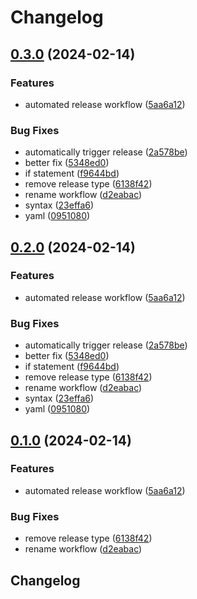 # Changelog

## [0.3.0](https://github.com/webdriverio/expense-action/compare/expense-action-v0.2.0...expense-action-v0.3.0) (2024-02-14)


### Features

* automated release workflow ([5aa6a12](https://github.com/webdriverio/expense-action/commit/5aa6a120183ac38465c50efa5e68e32f96224f82))


### Bug Fixes

* automatically trigger release ([2a578be](https://github.com/webdriverio/expense-action/commit/2a578be653114d097539f2aa977fb56074aa4f4f))
* better fix ([5348ed0](https://github.com/webdriverio/expense-action/commit/5348ed0daffdebe8244df997a53ce21cb83a5207))
* if statement ([f9644bd](https://github.com/webdriverio/expense-action/commit/f9644bdd66e833ca79117feefc806c23c46f72be))
* remove release type ([6138f42](https://github.com/webdriverio/expense-action/commit/6138f424fdba9696430f4d6a981a8504167737f7))
* rename workflow ([d2eabac](https://github.com/webdriverio/expense-action/commit/d2eabac6677181921f0443a26ae10b90c681901a))
* syntax ([23effa6](https://github.com/webdriverio/expense-action/commit/23effa6905d35f737fb4963f1d56c8811a72aa57))
* yaml ([0951080](https://github.com/webdriverio/expense-action/commit/0951080d847f6b9b382d7a19125b9d640531faf7))

## [0.2.0](https://github.com/webdriverio/expense-action/compare/expense-action-v0.1.0...expense-action-v0.2.0) (2024-02-14)


### Features

* automated release workflow ([5aa6a12](https://github.com/webdriverio/expense-action/commit/5aa6a120183ac38465c50efa5e68e32f96224f82))


### Bug Fixes

* automatically trigger release ([2a578be](https://github.com/webdriverio/expense-action/commit/2a578be653114d097539f2aa977fb56074aa4f4f))
* better fix ([5348ed0](https://github.com/webdriverio/expense-action/commit/5348ed0daffdebe8244df997a53ce21cb83a5207))
* if statement ([f9644bd](https://github.com/webdriverio/expense-action/commit/f9644bdd66e833ca79117feefc806c23c46f72be))
* remove release type ([6138f42](https://github.com/webdriverio/expense-action/commit/6138f424fdba9696430f4d6a981a8504167737f7))
* rename workflow ([d2eabac](https://github.com/webdriverio/expense-action/commit/d2eabac6677181921f0443a26ae10b90c681901a))
* syntax ([23effa6](https://github.com/webdriverio/expense-action/commit/23effa6905d35f737fb4963f1d56c8811a72aa57))
* yaml ([0951080](https://github.com/webdriverio/expense-action/commit/0951080d847f6b9b382d7a19125b9d640531faf7))

## [0.1.0](https://github.com/webdriverio/expense-action/compare/expense-action-v0.0.7...expense-action-v0.1.0) (2024-02-14)


### Features

* automated release workflow ([5aa6a12](https://github.com/webdriverio/expense-action/commit/5aa6a120183ac38465c50efa5e68e32f96224f82))


### Bug Fixes

* remove release type ([6138f42](https://github.com/webdriverio/expense-action/commit/6138f424fdba9696430f4d6a981a8504167737f7))
* rename workflow ([d2eabac](https://github.com/webdriverio/expense-action/commit/d2eabac6677181921f0443a26ae10b90c681901a))

## Changelog
